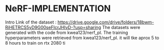 # NeRF-IMPLEMENTATION
Intro
Link of the dataset : https://drive.google.com/drive/folders/18bwm-RiHETRCS5yD9G00seFIcrJHIvD-?usp=sharing
The datasets were generated with the code from kwea123/nerf_pl.
The training hyperparameters were retrieved from kwea123/nerf_pl.
it will tke aprox 5 to 8 hours to train on rtx 2080 ti